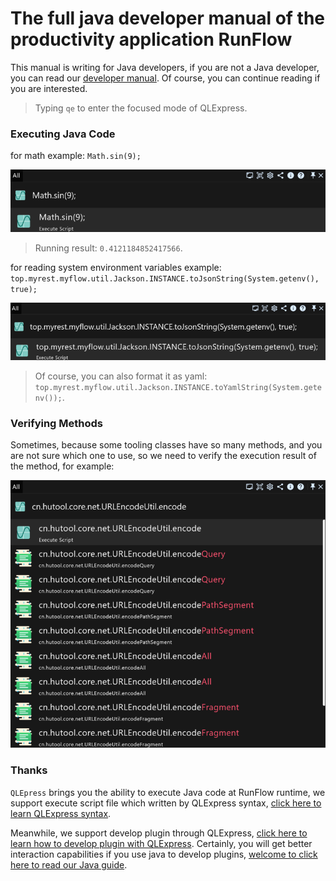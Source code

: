 # The full java developer manual of the productivity application RunFlow

This manual is writing for Java developers, if you are not a Java developer, you can read our [developer manual](runflow_developer_point.md). Of course, you can continue reading if you are interested.

> Typing `qe` to enter the focused mode of QLExpress.

### Executing Java Code

for math example: `Math.sin(9);`

![qe_math](images/qe_math.png)

> Running result: `0.4121184852417566`.

for reading system environment variables example: `top.myrest.myflow.util.Jackson.INSTANCE.toJsonString(System.getenv(), true);`

![qe_system.png](images/qe_system.png)

> Of course, you can also format it as yaml: `top.myrest.myflow.util.Jackson.INSTANCE.toYamlString(System.getenv());`.

### Verifying Methods

Sometimes, because some tooling classes have so many methods, and you are not sure which one to use, so we need to verify the execution result of the method, for example:

![qe_hutool](images/qe_hutool_net_url_encode.png)

### Thanks

`QLEpress` brings you the ability to execute Java code at RunFlow runtime, we support execute script file which written by QLExpress syntax, [click here to learn QLExpress syntax](https://github.com/alibaba/QLExpress). 

Meanwhile, we support develop plugin through QLExpress, [click here to learn how to develop plugin with QLExpress](https://myrest.top/guide/myflow/plugin#/general-plugin-guide/general_guide?id=general-plugin-guide). Certainly, you will get better interaction capabilities if you use java to develop plugins, [welcome to click here to read our Java guide](https://myrest.top/guide/myflow/plugin#/jar-plugin-guide/jar_guide?id=jar-plugin-guide).
